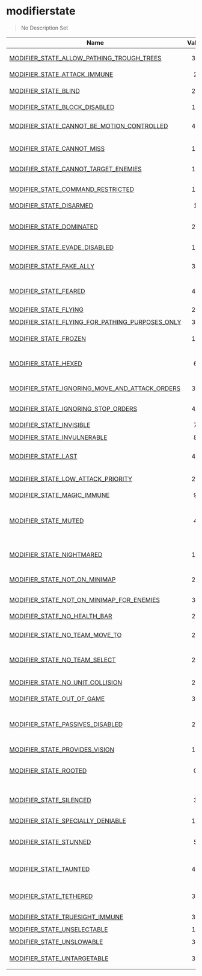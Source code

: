 # modifierstate
> No Description Set

Name|Value|Description|Client
--|:--:|--|:--:
[MODIFIER_STATE_ALLOW_PATHING_TROUGH_TREES](MODIFIER_STATE_ALLOW_PATHING_TROUGH_TREES)|36|允许在树木中通行|✔️
[MODIFIER_STATE_ATTACK_IMMUNE](MODIFIER_STATE_ATTACK_IMMUNE)|2|攻击免疫|✔️
[MODIFIER_STATE_BLIND](MODIFIER_STATE_BLIND)|29|致盲，完全失去视野|✔️
[MODIFIER_STATE_BLOCK_DISABLED](MODIFIER_STATE_BLOCK_DISABLED)|12|禁用格挡|✔️
[MODIFIER_STATE_CANNOT_BE_MOTION_CONTROLLED](MODIFIER_STATE_CANNOT_BE_MOTION_CONTROLLED)|43|No Description Set|✔️
[MODIFIER_STATE_CANNOT_MISS](MODIFIER_STATE_CANNOT_MISS)|16|不会丢失，无视闪避|✔️
[MODIFIER_STATE_CANNOT_TARGET_ENEMIES](MODIFIER_STATE_CANNOT_TARGET_ENEMIES)|15|禁用单位目标命令|✔️
[MODIFIER_STATE_COMMAND_RESTRICTED](MODIFIER_STATE_COMMAND_RESTRICTED)|19|无法执行命令|✔️
[MODIFIER_STATE_DISARMED](MODIFIER_STATE_DISARMED)|1|缴械|✔️
[MODIFIER_STATE_DOMINATED](MODIFIER_STATE_DOMINATED)|28|支配，可用于过滤是否是支配单位|✔️
[MODIFIER_STATE_EVADE_DISABLED](MODIFIER_STATE_EVADE_DISABLED)|13|无法闪避|✔️
[MODIFIER_STATE_FAKE_ALLY](MODIFIER_STATE_FAKE_ALLY)|31|No Description Set|✔️
[MODIFIER_STATE_FEARED](MODIFIER_STATE_FEARED)|41|No Description Set|✔️
[MODIFIER_STATE_FLYING](MODIFIER_STATE_FLYING)|23|飞行|✔️
[MODIFIER_STATE_FLYING_FOR_PATHING_PURPOSES_ONLY](MODIFIER_STATE_FLYING_FOR_PATHING_PURPOSES_ONLY)|32|贴地飞行|✔️
[MODIFIER_STATE_FROZEN](MODIFIER_STATE_FROZEN)|18|冰冻，动作会暂停|✔️
[MODIFIER_STATE_HEXED](MODIFIER_STATE_HEXED)|6|妖术，头顶会有妖术进度条|✔️
[MODIFIER_STATE_IGNORING_MOVE_AND_ATTACK_ORDERS](MODIFIER_STATE_IGNORING_MOVE_AND_ATTACK_ORDERS)|35|禁用移动与攻击指令|✔️
[MODIFIER_STATE_IGNORING_STOP_ORDERS](MODIFIER_STATE_IGNORING_STOP_ORDERS)|40|禁用停止指令|✔️
[MODIFIER_STATE_INVISIBLE](MODIFIER_STATE_INVISIBLE)|7|隐身|✔️
[MODIFIER_STATE_INVULNERABLE](MODIFIER_STATE_INVULNERABLE)|8|无敌|✔️
[MODIFIER_STATE_LAST](MODIFIER_STATE_LAST)|44|No Description Set|✔️
[MODIFIER_STATE_LOW_ATTACK_PRIORITY](MODIFIER_STATE_LOW_ATTACK_PRIORITY)|21|低攻击优先级|✔️
[MODIFIER_STATE_MAGIC_IMMUNE](MODIFIER_STATE_MAGIC_IMMUNE)|9|魔法免疫|✔️
[MODIFIER_STATE_MUTED](MODIFIER_STATE_MUTED)|4|锁闭，禁用物品，头上有锁闭进度条|✔️
[MODIFIER_STATE_NIGHTMARED](MODIFIER_STATE_NIGHTMARED)|11|睡眠，头上会有睡眠进度条|✔️
[MODIFIER_STATE_NOT_ON_MINIMAP](MODIFIER_STATE_NOT_ON_MINIMAP)|20|没有小地图图标|✔️
[MODIFIER_STATE_NOT_ON_MINIMAP_FOR_ENEMIES](MODIFIER_STATE_NOT_ON_MINIMAP_FOR_ENEMIES)|37|对敌人没有小地图图标|✔️
[MODIFIER_STATE_NO_HEALTH_BAR](MODIFIER_STATE_NO_HEALTH_BAR)|22|没有生命条|✔️
[MODIFIER_STATE_NO_TEAM_MOVE_TO](MODIFIER_STATE_NO_TEAM_MOVE_TO)|25|No Description Set|✔️
[MODIFIER_STATE_NO_TEAM_SELECT](MODIFIER_STATE_NO_TEAM_SELECT)|26|No Description Set|✔️
[MODIFIER_STATE_NO_UNIT_COLLISION](MODIFIER_STATE_NO_UNIT_COLLISION)|24|没有碰撞体积|✔️
[MODIFIER_STATE_OUT_OF_GAME](MODIFIER_STATE_OUT_OF_GAME)|30|离开游戏|✔️
[MODIFIER_STATE_PASSIVES_DISABLED](MODIFIER_STATE_PASSIVES_DISABLED)|27|破坏，禁用被动，头上有破坏进度条|✔️
[MODIFIER_STATE_PROVIDES_VISION](MODIFIER_STATE_PROVIDES_VISION)|10|提供视野|✔️
[MODIFIER_STATE_ROOTED](MODIFIER_STATE_ROOTED)|0|缠绕，头上有缠绕进度条|✔️
[MODIFIER_STATE_SILENCED](MODIFIER_STATE_SILENCED)|3|沉默，头上有沉默进度条|✔️
[MODIFIER_STATE_SPECIALLY_DENIABLE](MODIFIER_STATE_SPECIALLY_DENIABLE)|17|可被反补|✔️
[MODIFIER_STATE_STUNNED](MODIFIER_STATE_STUNNED)|5|晕眩，头上有晕眩进度条|✔️
[MODIFIER_STATE_TAUNTED](MODIFIER_STATE_TAUNTED)|42|No Description Set|✔️
[MODIFIER_STATE_TETHERED](MODIFIER_STATE_TETHERED)|39|束缚，头上有束缚进度条|✔️
[MODIFIER_STATE_TRUESIGHT_IMMUNE](MODIFIER_STATE_TRUESIGHT_IMMUNE)|33|真视免疫|✔️
[MODIFIER_STATE_UNSELECTABLE](MODIFIER_STATE_UNSELECTABLE)|14|不可选择|✔️
[MODIFIER_STATE_UNSLOWABLE](MODIFIER_STATE_UNSLOWABLE)|38|无法减速|✔️
[MODIFIER_STATE_UNTARGETABLE](MODIFIER_STATE_UNTARGETABLE)|34|无法作为目标|✔️
